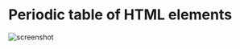 # Periodic table of HTML elements

![screenshot](https://res.cloudinary.com/djksz5k3c/image/upload/v1685312835/MI-NUBE/PERIODIC%20TABLE/Captura_de_pantalla_2023-05-28_172629_1_rovm3f.png)